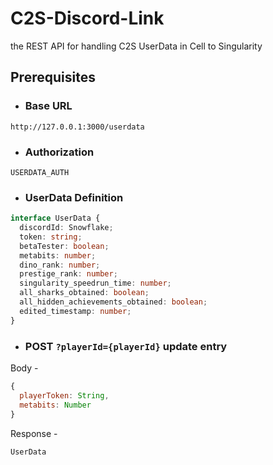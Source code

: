 # C2S-Discord-Link
the REST API for handling C2S UserData in Cell to Singularity

## Prerequisites 
* ### Base URL
`http://127.0.0.1:3000/userdata`
* ### Authorization
`USERDATA_AUTH`
* ### UserData Definition
```ts
interface UserData {
  discordId: Snowflake;
  token: string;
  betaTester: boolean;
  metabits: number;
  dino_rank: number;
  prestige_rank: number;
  singularity_speedrun_time: number;
  all_sharks_obtained: boolean;
  all_hidden_achievements_obtained: boolean;
  edited_timestamp: number;
}
```

* ### **POST** `?playerId={playerId}` update entry
Body - 
```js
{
  playerToken: String,
  metabits: Number
}
```
Response -
```js
UserData
```
